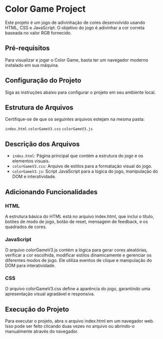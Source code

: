 # Color Game Project
Este projeto é um jogo de adivinhação de cores desenvolvido usando HTML, CSS e JavaScript. O objetivo do jogo é adivinhar a cor correta baseada no valor RGB fornecido.

## Pré-requisitos
Para visualizar e jogar o Color Game, basta ter um navegador moderno instalado em sua máquina.

## Configuração do Projeto
Siga as instruções abaixo para configurar o projeto em seu ambiente local.

## Estrutura de Arquivos
Certifique-se de que os seguintes arquivos estejam na mesma pasta:

`index.html`
`colorGameV3.css`
`colorGameV3.js`

## Descrição dos Arquivos
- `index.html`: Página principal que contém a estrutura do jogo e os elementos visuais.
- `colorGameV3.css`: Arquivo de estilos para a formatação visual do jogo.
- `colorGameV3.js`: Script JavaScript para a lógica do jogo, manipulação do DOM e interatividade.

## Adicionando Funcionalidades
### HTML
A estrutura básica do HTML está no arquivo index.html, que inclui o título, botões de modo de jogo, botão de reset, mensagem de feedback, e os quadrados de cores.

### JavaScript
O arquivo colorGameV3.js contém a lógica para gerar cores aleatórias, verificar a cor escolhida, modificar estilos dinamicamente e gerenciar os diferentes modos de jogo. Ele utiliza eventos de clique e manipulação do DOM para interatividade.

### CSS
O arquivo colorGameV3.css define a aparência do jogo, garantindo uma apresentação visual agradável e responsiva.

## Execução do Projeto
Para executar o projeto, abra o arquivo index.html em um navegador web. Isso pode ser feito clicando duas vezes no arquivo ou abrindo-o manualmente através do navegador.
